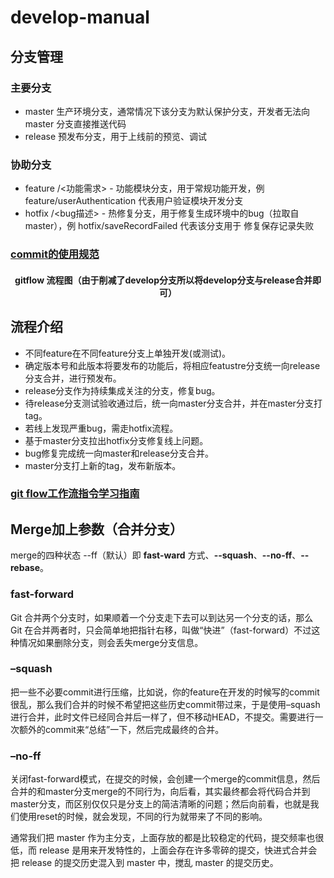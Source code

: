 # develop-manual
## 分支管理
### 主要分支
* master 生产环境分支，通常情况下该分支为默认保护分支，开发者无法向 master 分支直接推送代码
* release 预发布分支，用于上线前的预览、调试

### 协助分支 

* feature /<功能需求> - 功能模块分支，用于常规功能开发，例 feature/userAuthentication 代表用户验证模块开发分支
* hotfix /<bug描述> - 热修复分支，用于修复生成环境中的bug（拉取自 master），例 hotfix/saveRecordFailed 代表该分支用于 修复保存记录失败

### [commit的使用规范](https://github.com/ppn029012/fgg-dev-manual/blob/master/Git%E4%BD%BF%E7%94%A8%E8%A7%84%E8%8C%83/%E5%A6%82%E4%BD%95%E5%86%99%20commit%20%E5%86%85%E5%AE%B9%20.md)

#### <p align="center">gitflow 流程图（由于削减了develop分支所以将develop分支与release合并即可）</p>

## 流程介绍
* 不同feature在不同feature分支上单独开发(或测试)。
* 确定版本号和此版本将要发布的功能后，将相应featustre分支统一向release分支合并，进行预发布。
* release分支作为持续集成关注的分支，修复bug。
* 待release分支测试验收通过后，统一向master分支合并，并在master分支打tag。
* 若线上发现严重bug，需走hotfix流程。
* 基于master分支拉出hotfix分支修复线上问题。
* bug修复完成统一向master和release分支合并。
* master分支打上新的tag，发布新版本。

### [git flow工作流指令学习指南](https://juejin.im/post/6844903997589946382)

## Merge加上参数（合并分支）
merge的四种状态 --ff（默认）即 **fast-ward** 方式、**--squash**、**--no-ff**、**--rebase**。

### fast-forward
Git 合并两个分支时，如果顺着一个分支走下去可以到达另一个分支的话，那么 Git 在合并两者时，只会简单地把指针右移，叫做“快进”（fast-forward）不过这种情况如果删除分支，则会丢失merge分支信息。
### –squash
把一些不必要commit进行压缩，比如说，你的feature在开发的时候写的commit很乱，那么我们合并的时候不希望把这些历史commit带过来，于是使用–squash进行合并，此时文件已经同合并后一样了，但不移动HEAD，不提交。需要进行一次额外的commit来“总结”一下，然后完成最终的合并。
### –no-ff
关闭fast-forward模式，在提交的时候，会创建一个merge的commit信息，然后合并的和master分支merge的不同行为，向后看，其实最终都会将代码合并到master分支，而区别仅仅只是分支上的简洁清晰的问题；然后向前看，也就是我们使用reset的时候，就会发现，不同的行为就带来了不同的影响。

通常我们把 master 作为主分支，上面存放的都是比较稳定的代码，提交频率也很低，而 release 是用来开发特性的，上面会存在许多零碎的提交，快进式合并会把 release 的提交历史混入到 master 中，搅乱 master 的提交历史。
